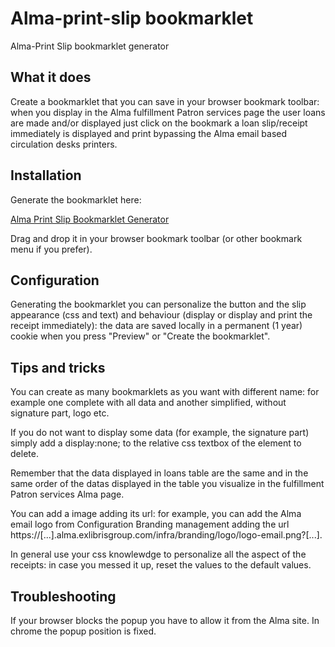 # Alma-print-slip bookmarklet

Alma-Print Slip bookmarklet generator

## What it does

Create a bookmarklet that you can save in your browser bookmark toolbar: when you display in the Alma fulfillment Patron services page the user loans are made and/or displayed just click on the bookmark a loan slip/receipt immediately is displayed and print bypassing the Alma email based circulation desks printers.

## Installation
Generate the bookmarklet here: 

[Alma Print Slip Bookmarklet Generator](https://bediniupi.github.io/Alma-Print-slip-bookmarklet/aps_configure_bookmarklet.html)

Drag and drop it in your browser bookmark toolbar (or other bookmark menu if you prefer).

## Configuration

Generating the bookmarklet you can personalize the button and the slip appearance (css and text) and behaviour (display or display and print the receipt immediately): the data are saved locally in a permanent (1 year) cookie when you press "Preview" or "Create the bookmarklet".

## Tips and tricks

You can create as many bookmarklets as you want with different name: for example one complete with all data and another simplified, without signature part, logo etc. 

If you do not want to display some data (for example, the signature part) simply add a display:none; to the relative css textbox of the element to delete.

Remember that the data displayed in loans table are the same and in the same order of the datas displayed in the table you visualize in the fulfillment Patron services Alma page.

You can add a image adding its url: for example, you can add the Alma email logo from Configuration Branding management adding the url https://[...].alma.exlibrisgroup.com/infra/branding/logo/logo-email.png?[...].

In general use your css knowlewdge to personalize all the aspect of the receipts: in case you messed it up, reset the values to the default values.

## Troubleshooting

If your browser blocks the popup you have to allow it from the Alma site.
In chrome the popup position is fixed.



 
